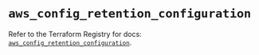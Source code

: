 # `aws_config_retention_configuration`

Refer to the Terraform Registry for docs: [`aws_config_retention_configuration`](https://registry.terraform.io/providers/hashicorp/aws/5.100.0/docs/resources/config_retention_configuration).
